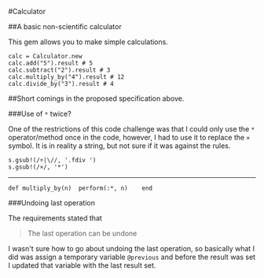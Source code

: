#Calculator

##A basic non-scientific calculator

This gem allows you to make simple calculations.

    calc = Calculator.new
    calc.add("5").result # 5
    calc.subtract("2").result # 3
    calc.multiply_by("4").result # 12
    calc.divide_by("3").result # 4

##Short comings in the proposed specification above.

###Use of `*` twice?

One of the restrictions of this code challenge was that I could only use the `*` operator/method once in the code, however, I had to use it to replace the `×` symbol. It is in reality a string, but not sure if it was against the rules.

    s.gsub!(/÷|\//, '.fdiv ')
    s.gsub!(/×/, '*')
---
    def multiply_by(n)  perform(:*, n)    end

###Undoing last operation

The requirements stated that

> The last operation can be undone

I wasn't sure how to go about undoing the last operation, so basically what I did was assign a temporary variable `@previous` and before the result was set I updated that variable with the last result set.
